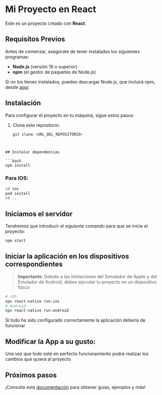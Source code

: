 # Mi Proyecto en React

Este es un proyecto creado con **React**.

## Requisitos Previos

Antes de comenzar, asegúrate de tener instalados los siguientes programas:

- **Node.js** (versión 16 o superior)
- **npm** (el gestor de paquetes de Node.js)

Si no los tienes instalados, puedes descargar Node.js, que incluirá npm, desde [aquí](https://nodejs.org/).

## Instalación

Para configurar el proyecto en tu máquina, sigue estos pasos:

1. Clona este repositorio:

   ```bash
   git clone <URL_DEL_REPOSITORIO>
```


## Instalar dependencias

```bash
npm install
```

### Para IOS:

```bash
cd ios
pod install
cd ..
```

## Iniciamos el servidor

Tendremos que introducir el siguiente comando para que se inicie el proyecto:

```bash
npm start
```

## Iniciar la aplicación en los dispositivos correspondientes

> **Importante**: Debido a las limitaciones del Simulador de Apple y del Emulador de Android, debes ejecutar tu proyecto en un dispositivo físico:

```bash
# iOS
npx react-native run-ios
# Android
npx react-native run-android
```

Si todo ha sido configurado correctamente la aplicación debería de funcionar


## Modificar la App a su gusto:

Una vez que todo esté en perfecto funcionamiento podrá realizar los cambios que quiera al proyecto


## Próximos pasos

¡Consulta esta [documentación](https://viro-community.readme.io/) para obtener guías, ejemplos y más!